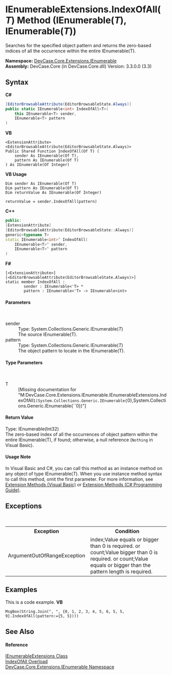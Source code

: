 # IEnumerableExtensions.IndexOfAll(*T*) Method (IEnumerable(*T*), IEnumerable(*T*))
 

Searches for the specified object pattern and returns the zero-based indices of all the occurrence within the entire IEnumerable(T).

**Namespace:**&nbsp;<a href="N_DevCase_Core_Extensions_IEnumerable">DevCase.Core.Extensions.IEnumerable</a><br />**Assembly:**&nbsp;DevCase.Core (in DevCase.Core.dll) Version: 3.3.0.0 (3.3)

## Syntax

**C#**<br />
``` C#
[EditorBrowsableAttribute(EditorBrowsableState.Always)]
public static IEnumerable<int> IndexOfAll<T>(
	this IEnumerable<T> sender,
	IEnumerable<T> pattern
)

```

**VB**<br />
``` VB
<ExtensionAttribute>
<EditorBrowsableAttribute(EditorBrowsableState.Always)>
Public Shared Function IndexOfAll(Of T) ( 
	sender As IEnumerable(Of T),
	pattern As IEnumerable(Of T)
) As IEnumerable(Of Integer)
```

**VB Usage**<br />
``` VB Usage
Dim sender As IEnumerable(Of T)
Dim pattern As IEnumerable(Of T)
Dim returnValue As IEnumerable(Of Integer)

returnValue = sender.IndexOfAll(pattern)
```

**C++**<br />
``` C++
public:
[ExtensionAttribute]
[EditorBrowsableAttribute(EditorBrowsableState::Always)]
generic<typename T>
static IEnumerable<int>^ IndexOfAll(
	IEnumerable<T>^ sender, 
	IEnumerable<T>^ pattern
)
```

**F#**<br />
``` F#
[<ExtensionAttribute>]
[<EditorBrowsableAttribute(EditorBrowsableState.Always)>]
static member IndexOfAll : 
        sender : IEnumerable<'T> * 
        pattern : IEnumerable<'T> -> IEnumerable<int> 

```


#### Parameters
&nbsp;<dl><dt>sender</dt><dd>Type: System.Collections.Generic.IEnumerable(*T*)<br />The source IEnumerable(T).</dd><dt>pattern</dt><dd>Type: System.Collections.Generic.IEnumerable(*T*)<br />The object pattern to locate in the IEnumerable(T).</dd></dl>

#### Type Parameters
&nbsp;<dl><dt>T</dt><dd>\[Missing <typeparam name="T"/> documentation for "M:DevCase.Core.Extensions.IEnumerable.IEnumerableExtensions.IndexOfAll``1(System.Collections.Generic.IEnumerable{``0},System.Collections.Generic.IEnumerable{``0})"\]</dd></dl>

#### Return Value
Type: IEnumerable(Int32)<br />The zero-based index of all the occurrences of object pattern within the entire IEnumerable(T), if found; otherwise, a null reference (`Nothing` in Visual Basic).

#### Usage Note
In Visual Basic and C#, you can call this method as an instance method on any object of type IEnumerable(*T*). When you use instance method syntax to call this method, omit the first parameter. For more information, see <a href="https://docs.microsoft.com/dotnet/visual-basic/programming-guide/language-features/procedures/extension-methods">Extension Methods (Visual Basic)</a> or <a href="https://docs.microsoft.com/dotnet/csharp/programming-guide/classes-and-structs/extension-methods">Extension Methods (C# Programming Guide)</a>.

## Exceptions
&nbsp;<table><tr><th>Exception</th><th>Condition</th></tr><tr><td>ArgumentOutOfRangeException</td><td>index;Value equals or bigger than 0 is required. or count;Value bigger than 0 is required. or count;Value equals or bigger than the pattern length is required.</td></tr></table>

## Examples
This is a code example. 
**VB**<br />
``` VB
MsgBox(String.Join(", ", {0, 1, 2, 3, 4, 5, 6, 5, 5, 9}.IndexOfAll(pattern:={5, 5})))
```


## See Also


#### Reference
<a href="T_DevCase_Core_Extensions_IEnumerable_IEnumerableExtensions">IEnumerableExtensions Class</a><br /><a href="Overload_DevCase_Core_Extensions_IEnumerable_IEnumerableExtensions_IndexOfAll">IndexOfAll Overload</a><br /><a href="N_DevCase_Core_Extensions_IEnumerable">DevCase.Core.Extensions.IEnumerable Namespace</a><br />